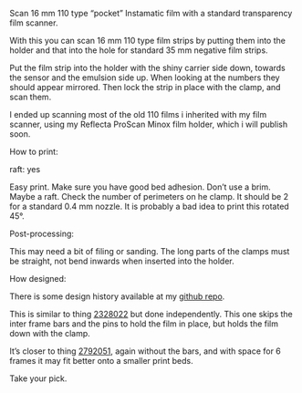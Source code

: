 Scan 16 mm 110 type “pocket” Instamatic film with a standard transparency film scanner.

With this you can scan 16 mm  110 type film strips by putting them into the holder and that into the hole for standard 35 mm negative film strips.

Put the film strip into the holder with the shiny carrier side down, towards the sensor and the emulsion side up. When looking at the numbers they should appear mirrored. Then lock the strip in place with the clamp, and scan them.

I ended up scanning most of the old 110 films i inherited with my film scanner, using my Reflecta ProScan Minox film holder, which i will publish soon.


How to print:

raft: yes

Easy print. Make sure you have good bed adhesion. Don’t use a brim. Maybe a raft. Check the number of perimeters on he clamp. It should be 2 for a standard 0.4 mm nozzle. It is probably a bad idea to print this rotated 45°.

Post-processing:

This may need a bit of filing or sanding. The long parts of the clamps must be straight, not bend inwards when inserted into the holder.


How designed:

There is some design history available at my [github repo](https://github.com/ospalh/3d-printing/tree/develop/Flachbettfilmhalter).

This is similar to thing [2328022](https://www.thingiverse.com/thing:2328022) but done independently. This one skips the inter frame bars and the pins to hold the film in place, but holds the film down with the clamp.

It’s closer to thing [2792051](https://www.thingiverse.com/thing:2792051), again without the bars, and with space for 6 frames it may fit better onto a smaller print beds.

Take your pick.
